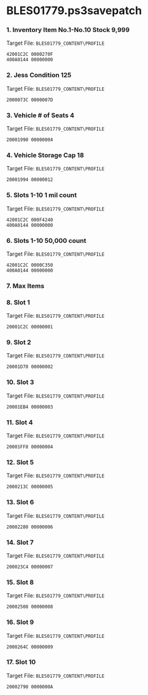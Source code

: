 # BLES01779.ps3savepatch

### 1. Inventory Item No.1-No.10 Stock 9,999

Target File: `BLES01779_CONTENT\PROFILE`

```
42001C2C 0000270F
400A0144 00000000
```

### 2. Jess Condition 125

Target File: `BLES01779_CONTENT\PROFILE`

```
2000073C 0000007D
```

### 3. Vehicle # of Seats 4

Target File: `BLES01779_CONTENT\PROFILE`

```
20001990 00000004
```

### 4. Vehicle Storage Cap 18

Target File: `BLES01779_CONTENT\PROFILE`

```
20001994 00000012
```

### 5. Slots 1-10 1 mil count

Target File: `BLES01779_CONTENT\PROFILE`

```
42001C2C 000F4240
400A0144 00000000
```

### 6. Slots 1-10 50,000 count

Target File: `BLES01779_CONTENT\PROFILE`

```
42001C2C 0000C350
400A0144 00000000
```

### 7. Max Items
### 8. Slot 1

Target File: `BLES01779_CONTENT\PROFILE`

```
20001C2C 00000001
```

### 9. Slot 2

Target File: `BLES01779_CONTENT\PROFILE`

```
20001D70 00000002
```

### 10. Slot 3

Target File: `BLES01779_CONTENT\PROFILE`

```
20001EB4 00000003
```

### 11. Slot 4

Target File: `BLES01779_CONTENT\PROFILE`

```
20001FF8 00000004
```

### 12. Slot 5

Target File: `BLES01779_CONTENT\PROFILE`

```
2000213C 00000005
```

### 13. Slot 6

Target File: `BLES01779_CONTENT\PROFILE`

```
20002280 00000006
```

### 14. Slot 7

Target File: `BLES01779_CONTENT\PROFILE`

```
200023C4 00000007
```

### 15. Slot 8

Target File: `BLES01779_CONTENT\PROFILE`

```
20002508 00000008
```

### 16. Slot 9

Target File: `BLES01779_CONTENT\PROFILE`

```
2000264C 00000009
```

### 17. Slot 10

Target File: `BLES01779_CONTENT\PROFILE`

```
20002790 0000000A
```

